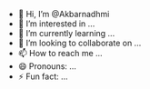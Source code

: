 - 👋 Hi, I’m @Akbarnadhmi
- 👀 I’m interested in ...
- 🌱 I’m currently learning ...
- 💞️ I’m looking to collaborate on ...
- 📫 How to reach me ...
- 😄 Pronouns: ...
- ⚡ Fun fact: ...

<!---
Akbarnadhmi/Akbarnadhmi is a ✨ special ✨ repository because its `README.md` (this file) appears on your GitHub profile.
You can click the Preview link to take a look at your changes.
--->
